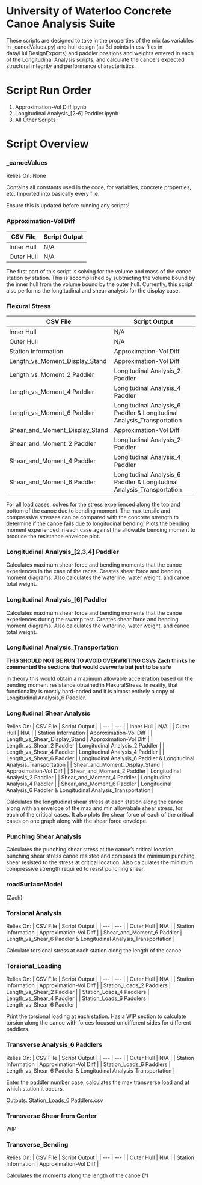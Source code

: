 # University of Waterloo Concrete Canoe Analysis Suite

These scripts are designed to take in the properties of the mix (as variables in _canoeValues.py) and hull design (as 3d points in csv files in data/HullDesignExports) and paddler positions and weights entered in each of the Longitudinal Analysis scripts, and calculate the canoe's expected structural integrity and performance characteristics.

# Script Run Order

1. Approximation-Vol Diff.ipynb
2. Longitudinal Analysis_[2-6] Paddler.ipynb
3. All Other Scripts

# Script Overview

### _canoeValues

Relies On: None

Contains all constants used in the code, for variables, concrete properties, etc. Imported into basically every file.

Ensure this is updated before running any scripts!

### Approximation-Vol Diff
| CSV File | Script Output |
| --- | --- |
| Inner Hull | N/A |
| Outer Hull | N/A |

The first part of this script is solving for the volume and mass of the canoe station by station. This is accomplished by subtracting the volume bound by the inner hull from the volume bound by the outer hull. Currently, this script also performs the longitudinal and shear analysis for the display case.

### Flexural Stress
| CSV File | Script Output |
| --- | --- |
| Inner Hull | N/A |
| Outer Hull | N/A |
| Station Information | Approximation-Vol Diff |
| Length_vs_Moment_Display_Stand | Approximation-Vol Diff |
| Length_vs_Moment_2 Paddler | Longitudinal Analysis_2 Paddler |
| Length_vs_Moment_4 Paddler | Longitudinal Analysis_4 Paddler |
| Length_vs_Moment_6 Paddler | Longitudinal Analysis_6 Paddler & Longitudinal Analysis_Transportation |
| Shear_and_Moment_Display_Stand | Approximation-Vol Diff |
| Shear_and_Moment_2 Paddler | Longitudinal Analysis_2 Paddler |
| Shear_and_Moment_4 Paddler | Longitudinal Analysis_4 Paddler |
| Shear_and_Moment_6 Paddler | Longitudinal Analysis_6 Paddler & Longitudinal Analysis_Transportation |

For all load cases, solves for the stress experienced along the top and bottom of the canoe due to bending moment. The max tensile and compressive stresses can be compared with the concrete strength to determine if the canoe fails due to longitudinal bending. Plots the bending moment experienced in each case against the allowable bending moment to produce the resistance envelope plot.

### Longitudinal Analysis_[2,3,4] Paddler

Calculates maximum shear force and bending moments that the canoe experiences in the case of the races. Creates shear force and bending moment diagrams. Also calculates the waterline, water weight, and canoe total weight.

### Longitudinal Analysis_[6] Paddler

Calculates maximum shear force and bending moments that the canoe experiences during the swamp test. Creates shear force and bending moment diagrams. Also calculates the waterline, water weight, and canoe total weight.

### Longitudinal Analysis_Transportation

**THIS SHOULD NOT BE RUN TO AVOID OVERWRITING CSVs**
**Zach thinks he commented the sections that would overwrite but just to be safe**

In theory this would obtain a maximum allowable acceleration based on the bending moment resistance obtained in FlexuralStress. In reality, that functionality is mostly hard-coded and it is almost entirely a copy of Longitudinal Analysis_6 Paddler. 



### Longitudinal Shear Analysis

Relies On:
| CSV File | Script Output |
| --- | --- |
| Inner Hull | N/A |
| Outer Hull | N/A |
| Station Information | Approximation-Vol Diff |
| Length_vs_Shear_Display_Stand | Approximation-Vol Diff |
| Length_vs_Shear_2 Paddler | Longitudinal Analysis_2 Paddler |
| Length_vs_Shear_4 Paddler | Longitudinal Analysis_4 Paddler |
| Length_vs_Shear_6 Paddler | Longitudinal Analysis_6 Paddler & Longitudinal Analysis_Transportation |
| Shear_and_Moment_Display_Stand | Approximation-Vol Diff |
| Shear_and_Moment_2 Paddler | Longitudinal Analysis_2 Paddler |
| Shear_and_Moment_4 Paddler | Longitudinal Analysis_4 Paddler |
| Shear_and_Moment_6 Paddler | Longitudinal Analysis_6 Paddler & Longitudinal Analysis_Transportation |

Calculates the longitudinal shear stress at each station along the canoe along with an envelope of the max and min allowabale shear stress, for each of the critical cases. It also plots the shear force of each of the critical cases on one graph along with the shear force envelope.

### Punching Shear Analysis

Calculates the punching shear stress at the canoe’s critical location, punching shear stress canoe resisted and compares the minimum punching shear resisted to the stress at critical location. Also calculates the minimum compressive strength required to resist punching shear.

### roadSurfaceModel

(Zach)

### Torsional Analysis

Relies On:
| CSV File | Script Output |
| --- | --- |
| Outer Hull | N/A |
| Station Information | Approximation-Vol Diff |
| Shear_and_Moment_6 Paddler | Length_vs_Shear_6 Paddler & Longitudinal Analysis_Transportation |

Calculate torsional stress at each station along the length of the canoe.

### Torsional_Loading

Relies On:
| CSV File | Script Output |
| --- | --- |
| Outer Hull | N/A |
| Station Information | Approximation-Vol Diff |
| Station_Loads_2 Paddlers | Length_vs_Shear_2 Paddler |
| Station_Loads_4 Paddlers | Length_vs_Shear_4 Paddler |
| Station_Loads_6 Paddlers | Length_vs_Shear_6 Paddler |

Print the torsional loading at each station. Has a WIP section to calculate torsion along the canoe with forces focused on different sides for different paddlers.

### Transverse Analysis_6 Paddlers

Relies On:
| CSV File | Script Output |
| --- | --- |
| Outer Hull | N/A |
| Station Information | Approximation-Vol Diff |
| Station_Loads_6 Paddlers | Length_vs_Shear_6 Paddler & Longitudinal Analysis_Transportation |

Enter the paddler number case, calculates the max transverse load and at which station it occurs.

Outputs: Station_Loads_6 Paddlers.csv

### Transverse Shear from Center

WIP

### Transverse_Bending

Relies On:
| CSV File | Script Output |
| --- | --- |
| Outer Hull | N/A |
| Station Information | Approximation-Vol Diff |

Calculates the moments along the length of the canoe (?)
